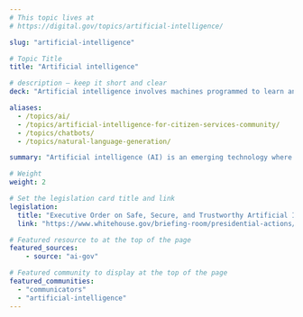 ```yaml
---
# This topic lives at
# https://digital.gov/topics/artificial-intelligence/

slug: "artificial-intelligence"

# Topic Title
title: "Artificial intelligence"

# description — keep it short and clear
deck: "Artificial intelligence involves machines programmed to learn and reason."

aliases:
  - /topics/ai/
  - /topics/artificial-intelligence-for-citizen-services-community/
  - /topics/chatbots/
  - /topics/natural-language-generation/

summary: "Artificial intelligence (AI) is an emerging technology where machines are programmed to learn, reason, and perform in ways that simulate human intelligence. Although AI technology took a dramatic leap forward, the ability of machines to automate manual tasks has been around for a long time. Today’s AI can analyze vast amounts of data to identify patterns and trends, providing insights to improve decisions in areas like resource allocation and risk management. Follow your agency’s guidance on security and best practices when using AI. "

# Weight
weight: 2

# Set the legislation card title and link
legislation:
  title: "Executive Order on Safe, Secure, and Trustworthy Artificial Intelligence"
  link: "https://www.whitehouse.gov/briefing-room/presidential-actions/2023/10/30/executive-order-on-the-safe-secure-and-trustworthy-development-and-use-of-artificial-intelligence/"

# Featured resource to at the top of the page
featured_sources:
    - source: "ai-gov"

# Featured community to display at the top of the page
featured_communities:
  - "communicators"
  - "artificial-intelligence"
---
```

